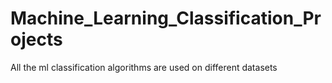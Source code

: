# Machine_Learning_Classification_Projects
All the ml classification algorithms are used on different datasets 

